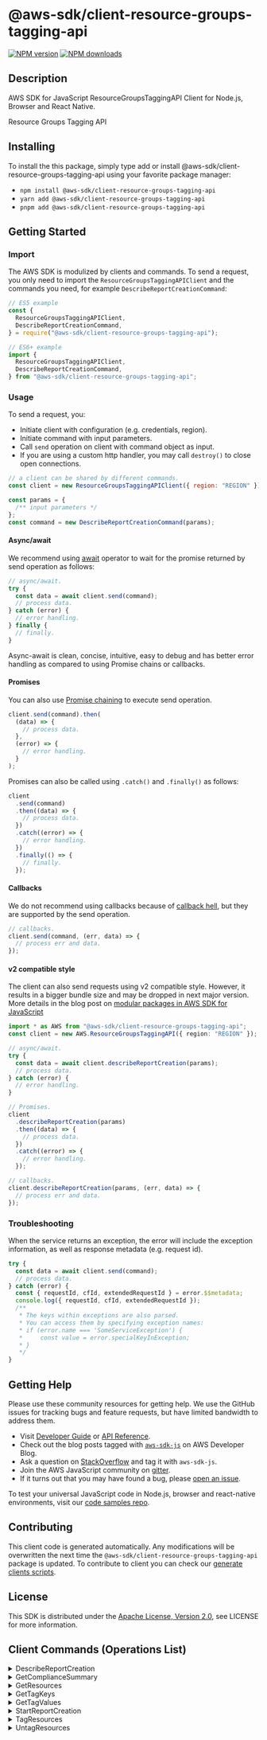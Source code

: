<!-- generated file, do not edit directly -->

# @aws-sdk/client-resource-groups-tagging-api

[![NPM version](https://img.shields.io/npm/v/@aws-sdk/client-resource-groups-tagging-api/latest.svg)](https://www.npmjs.com/package/@aws-sdk/client-resource-groups-tagging-api)
[![NPM downloads](https://img.shields.io/npm/dm/@aws-sdk/client-resource-groups-tagging-api.svg)](https://www.npmjs.com/package/@aws-sdk/client-resource-groups-tagging-api)

## Description

AWS SDK for JavaScript ResourceGroupsTaggingAPI Client for Node.js, Browser and React Native.

<fullname>Resource Groups Tagging API</fullname>

## Installing

To install the this package, simply type add or install @aws-sdk/client-resource-groups-tagging-api
using your favorite package manager:

- `npm install @aws-sdk/client-resource-groups-tagging-api`
- `yarn add @aws-sdk/client-resource-groups-tagging-api`
- `pnpm add @aws-sdk/client-resource-groups-tagging-api`

## Getting Started

### Import

The AWS SDK is modulized by clients and commands.
To send a request, you only need to import the `ResourceGroupsTaggingAPIClient` and
the commands you need, for example `DescribeReportCreationCommand`:

```js
// ES5 example
const {
  ResourceGroupsTaggingAPIClient,
  DescribeReportCreationCommand,
} = require("@aws-sdk/client-resource-groups-tagging-api");
```

```ts
// ES6+ example
import {
  ResourceGroupsTaggingAPIClient,
  DescribeReportCreationCommand,
} from "@aws-sdk/client-resource-groups-tagging-api";
```

### Usage

To send a request, you:

- Initiate client with configuration (e.g. credentials, region).
- Initiate command with input parameters.
- Call `send` operation on client with command object as input.
- If you are using a custom http handler, you may call `destroy()` to close open connections.

```js
// a client can be shared by different commands.
const client = new ResourceGroupsTaggingAPIClient({ region: "REGION" });

const params = {
  /** input parameters */
};
const command = new DescribeReportCreationCommand(params);
```

#### Async/await

We recommend using [await](https://developer.mozilla.org/en-US/docs/Web/JavaScript/Reference/Operators/await)
operator to wait for the promise returned by send operation as follows:

```js
// async/await.
try {
  const data = await client.send(command);
  // process data.
} catch (error) {
  // error handling.
} finally {
  // finally.
}
```

Async-await is clean, concise, intuitive, easy to debug and has better error handling
as compared to using Promise chains or callbacks.

#### Promises

You can also use [Promise chaining](https://developer.mozilla.org/en-US/docs/Web/JavaScript/Guide/Using_promises#chaining)
to execute send operation.

```js
client.send(command).then(
  (data) => {
    // process data.
  },
  (error) => {
    // error handling.
  }
);
```

Promises can also be called using `.catch()` and `.finally()` as follows:

```js
client
  .send(command)
  .then((data) => {
    // process data.
  })
  .catch((error) => {
    // error handling.
  })
  .finally(() => {
    // finally.
  });
```

#### Callbacks

We do not recommend using callbacks because of [callback hell](http://callbackhell.com/),
but they are supported by the send operation.

```js
// callbacks.
client.send(command, (err, data) => {
  // process err and data.
});
```

#### v2 compatible style

The client can also send requests using v2 compatible style.
However, it results in a bigger bundle size and may be dropped in next major version. More details in the blog post
on [modular packages in AWS SDK for JavaScript](https://aws.amazon.com/blogs/developer/modular-packages-in-aws-sdk-for-javascript/)

```ts
import * as AWS from "@aws-sdk/client-resource-groups-tagging-api";
const client = new AWS.ResourceGroupsTaggingAPI({ region: "REGION" });

// async/await.
try {
  const data = await client.describeReportCreation(params);
  // process data.
} catch (error) {
  // error handling.
}

// Promises.
client
  .describeReportCreation(params)
  .then((data) => {
    // process data.
  })
  .catch((error) => {
    // error handling.
  });

// callbacks.
client.describeReportCreation(params, (err, data) => {
  // process err and data.
});
```

### Troubleshooting

When the service returns an exception, the error will include the exception information,
as well as response metadata (e.g. request id).

```js
try {
  const data = await client.send(command);
  // process data.
} catch (error) {
  const { requestId, cfId, extendedRequestId } = error.$$metadata;
  console.log({ requestId, cfId, extendedRequestId });
  /**
   * The keys within exceptions are also parsed.
   * You can access them by specifying exception names:
   * if (error.name === 'SomeServiceException') {
   *     const value = error.specialKeyInException;
   * }
   */
}
```

## Getting Help

Please use these community resources for getting help.
We use the GitHub issues for tracking bugs and feature requests, but have limited bandwidth to address them.

- Visit [Developer Guide](https://docs.aws.amazon.com/sdk-for-javascript/v3/developer-guide/welcome.html)
  or [API Reference](https://docs.aws.amazon.com/AWSJavaScriptSDK/v3/latest/index.html).
- Check out the blog posts tagged with [`aws-sdk-js`](https://aws.amazon.com/blogs/developer/tag/aws-sdk-js/)
  on AWS Developer Blog.
- Ask a question on [StackOverflow](https://stackoverflow.com/questions/tagged/aws-sdk-js) and tag it with `aws-sdk-js`.
- Join the AWS JavaScript community on [gitter](https://gitter.im/aws/aws-sdk-js-v3).
- If it turns out that you may have found a bug, please [open an issue](https://github.com/aws/aws-sdk-js-v3/issues/new/choose).

To test your universal JavaScript code in Node.js, browser and react-native environments,
visit our [code samples repo](https://github.com/aws-samples/aws-sdk-js-tests).

## Contributing

This client code is generated automatically. Any modifications will be overwritten the next time the `@aws-sdk/client-resource-groups-tagging-api` package is updated.
To contribute to client you can check our [generate clients scripts](https://github.com/aws/aws-sdk-js-v3/tree/main/scripts/generate-clients).

## License

This SDK is distributed under the
[Apache License, Version 2.0](http://www.apache.org/licenses/LICENSE-2.0),
see LICENSE for more information.

## Client Commands (Operations List)

<details>
<summary>
DescribeReportCreation
</summary>

[Command API Reference](https://docs.aws.amazon.com/AWSJavaScriptSDK/v3/latest/clients/client-resource-groups-tagging-api/classes/describereportcreationcommand.html) / [Input](https://docs.aws.amazon.com/AWSJavaScriptSDK/v3/latest/clients/client-resource-groups-tagging-api/interfaces/describereportcreationcommandinput.html) / [Output](https://docs.aws.amazon.com/AWSJavaScriptSDK/v3/latest/clients/client-resource-groups-tagging-api/interfaces/describereportcreationcommandoutput.html)

</details>
<details>
<summary>
GetComplianceSummary
</summary>

[Command API Reference](https://docs.aws.amazon.com/AWSJavaScriptSDK/v3/latest/clients/client-resource-groups-tagging-api/classes/getcompliancesummarycommand.html) / [Input](https://docs.aws.amazon.com/AWSJavaScriptSDK/v3/latest/clients/client-resource-groups-tagging-api/interfaces/getcompliancesummarycommandinput.html) / [Output](https://docs.aws.amazon.com/AWSJavaScriptSDK/v3/latest/clients/client-resource-groups-tagging-api/interfaces/getcompliancesummarycommandoutput.html)

</details>
<details>
<summary>
GetResources
</summary>

[Command API Reference](https://docs.aws.amazon.com/AWSJavaScriptSDK/v3/latest/clients/client-resource-groups-tagging-api/classes/getresourcescommand.html) / [Input](https://docs.aws.amazon.com/AWSJavaScriptSDK/v3/latest/clients/client-resource-groups-tagging-api/interfaces/getresourcescommandinput.html) / [Output](https://docs.aws.amazon.com/AWSJavaScriptSDK/v3/latest/clients/client-resource-groups-tagging-api/interfaces/getresourcescommandoutput.html)

</details>
<details>
<summary>
GetTagKeys
</summary>

[Command API Reference](https://docs.aws.amazon.com/AWSJavaScriptSDK/v3/latest/clients/client-resource-groups-tagging-api/classes/gettagkeyscommand.html) / [Input](https://docs.aws.amazon.com/AWSJavaScriptSDK/v3/latest/clients/client-resource-groups-tagging-api/interfaces/gettagkeyscommandinput.html) / [Output](https://docs.aws.amazon.com/AWSJavaScriptSDK/v3/latest/clients/client-resource-groups-tagging-api/interfaces/gettagkeyscommandoutput.html)

</details>
<details>
<summary>
GetTagValues
</summary>

[Command API Reference](https://docs.aws.amazon.com/AWSJavaScriptSDK/v3/latest/clients/client-resource-groups-tagging-api/classes/gettagvaluescommand.html) / [Input](https://docs.aws.amazon.com/AWSJavaScriptSDK/v3/latest/clients/client-resource-groups-tagging-api/interfaces/gettagvaluescommandinput.html) / [Output](https://docs.aws.amazon.com/AWSJavaScriptSDK/v3/latest/clients/client-resource-groups-tagging-api/interfaces/gettagvaluescommandoutput.html)

</details>
<details>
<summary>
StartReportCreation
</summary>

[Command API Reference](https://docs.aws.amazon.com/AWSJavaScriptSDK/v3/latest/clients/client-resource-groups-tagging-api/classes/startreportcreationcommand.html) / [Input](https://docs.aws.amazon.com/AWSJavaScriptSDK/v3/latest/clients/client-resource-groups-tagging-api/interfaces/startreportcreationcommandinput.html) / [Output](https://docs.aws.amazon.com/AWSJavaScriptSDK/v3/latest/clients/client-resource-groups-tagging-api/interfaces/startreportcreationcommandoutput.html)

</details>
<details>
<summary>
TagResources
</summary>

[Command API Reference](https://docs.aws.amazon.com/AWSJavaScriptSDK/v3/latest/clients/client-resource-groups-tagging-api/classes/tagresourcescommand.html) / [Input](https://docs.aws.amazon.com/AWSJavaScriptSDK/v3/latest/clients/client-resource-groups-tagging-api/interfaces/tagresourcescommandinput.html) / [Output](https://docs.aws.amazon.com/AWSJavaScriptSDK/v3/latest/clients/client-resource-groups-tagging-api/interfaces/tagresourcescommandoutput.html)

</details>
<details>
<summary>
UntagResources
</summary>

[Command API Reference](https://docs.aws.amazon.com/AWSJavaScriptSDK/v3/latest/clients/client-resource-groups-tagging-api/classes/untagresourcescommand.html) / [Input](https://docs.aws.amazon.com/AWSJavaScriptSDK/v3/latest/clients/client-resource-groups-tagging-api/interfaces/untagresourcescommandinput.html) / [Output](https://docs.aws.amazon.com/AWSJavaScriptSDK/v3/latest/clients/client-resource-groups-tagging-api/interfaces/untagresourcescommandoutput.html)

</details>
